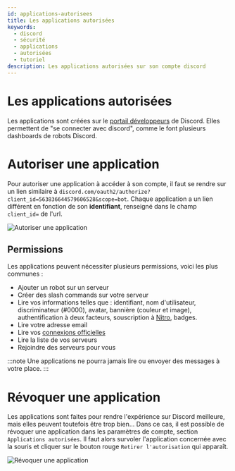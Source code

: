 ```yaml
---
id: applications-autorisees
title: Les applications autorisées
keywords:
  - discord
  - sécurité
  - applications
  - autorisées
  - tutoriel
description: Les applications autorisées sur son compte discord
---
```

# Les applications autorisées

Les applications sont créées sur le [portail développeurs](https://discord.dev) de Discord. Elles permettent de "se connecter avec discord", comme le font plusieurs dashboards de robots Discord.

# Autoriser une application
Pour autoriser une application à accéder à son compte, il faut se rendre sur un lien similaire à `discord.com/oauth2/authorize?client_id=563836644579606528&scope=bot`. Chaque application a un lien différent en fonction de son **identifiant**, renseigné dans le champ `client_id=` de l'url.

![Autoriser une application](https://i.discord.fr/13rP.png)


## Permissions
Les applications peuvent nécessiter plusieurs permissions, voici les plus communes :
- Ajouter un robot sur un serveur
- Créer des slash commands sur votre serveur
- Lire vos informations telles que : identifiant, nom d'utilisateur, discriminateur (#0000), avatar, bannière (couleur et image), authentification à deux facteurs, souscription à [Nitro](https://discord.fr/wiki/nitro-jeux/nitro/abonnements/), badges.
- Lire votre adresse email
- Lire vos [connexions officielles](https://discord.fr/wiki/parametres-compte/connexions-compte/connexion-officielle/)
- Lire la liste de vos serveurs
- Rejoindre des serveurs pour vous

:::note Une applications ne pourra jamais lire ou envoyer des messages à votre place. :::

# Révoquer une application
Les applications sont faites pour rendre l'expérience sur Discord meilleure, mais elles peuvent toutefois être trop bien... Dans ce cas, il est possible de révoquer une application dans les paramètres de compte, section `Applications autorisées`. Il faut alors survoler l'application concernée avec la souris et cliquer sur le bouton rouge `Retirer l'autorisation` qui apparaît.

![Révoquer une application](https://i.discord.fr/soip.png)

